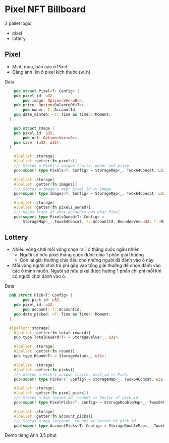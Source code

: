# Pixel NFT Billboard

2 pallet logic

- pixel
- lottery

## Pixel

- Mint, mua, bán các ô Pixel
- Đăng ảnh lên ô pixel kích thước (w, h)

Data

```rs
	pub struct Pixel<T: Config> {
    pub pixel_id: u32,
		pub image: Option<Vec<u8>>,
    pub price: Option<BalanceOf<T>>,
		pub owner: T::AccountId,
    pub date_minted: <T::Time as Time>::Moment,
  }

	pub struct Image {
    pub pixel_id: u32,
		pub url: Option<Vec<u8>>,
    pub size: (u32, u32),
  }

	#[pallet::storage]
	#[pallet::getter(fn pixels)]
	/// Stores a Pixel's unique traits, owner and price.
	pub(super) type Pixels<T: Config> = StorageMap<_, Twox64Concat, u32, Pixel<T>>;

	#[pallet::storage]
	#[pallet::getter(fn images)]
	/// Stores a Image's map: pixel_id => Image.
	pub(super) type Images<T: Config> = StorageMap<_, Twox64Concat, u32, Image>;

	#[pallet::storage]
	#[pallet::getter(fn pixels_owned)]
	/// Keeps track of what accounts own what Pixel.
	pub(super) type PixelsOwned<T: Config> =
		StorageMap<_, Twox64Concat, T::AccountId, BoundedVec<u32, T::MaxPixelOwned>, ValueQuery>;
```

## Lottery

- Nhiều vòng chơi mỗi vòng chọn ra 1 ô thắng cuộc ngẫu nhiên.
  - Người sở hữu pixel thắng cuộc được chia 1 phần giải thưởng
  - Còn lại giải thưởng chia đều cho những người đã đánh vào ô này
- Mỗi vòng người chơi trả phí góp vào tổng giải thưởng để chọn đánh vào các ô mình muốn. Người sở hữu pixel được hưởng 1 phần chi phí mỗi khi có người chơi đánh vào ô.

Data

```rs
  pub struct Pick<T: Config> {
		pub pick_id: u32,
    pub pixel_id: u32,
		pub account: T::AccountId,
    pub date_picked: <T::Time as Time>::Moment,
  }

  #[pallet::storage]
	#[pallet::getter(fn total_reward)]
	pub type TotalReward<T> = StorageValue<_, u32>;

	#[pallet::storage]
	#[pallet::getter(fn round)]
	pub type Round<T> = StorageValue<_, u32>;

	#[pallet::storage]
	#[pallet::getter(fn picks)]
	/// Stores a Pick's unique traits, pick_id => Pick.
	pub(super) type Picks<T: Config> = StorageMap<_, Twox64Concat, u32, Pick<T>>;

	#[pallet::storage]
	#[pallet::getter(fn pixel_picks)]
	/// Stores a map (pixel_id, round) => Vector of pick_id
	pub(super) type PixelPicks<T: Config> = StorageDoubleMap<_, Twox64Concat, u32, Twox64Concat, u32, Vec<u32>>;

	#[pallet::storage]
	#[pallet::getter(fn account_picks)]
	/// Stores a map (account, round) => Vector of pick_id
	pub(super) type AccountPicks<T: Config> = StorageDoubleMap<_, Twox64Concat, T::AccountId, Twox64Concat, u32, Vec<u32>>;
```

Demo tieng Anh 3.5 phut
